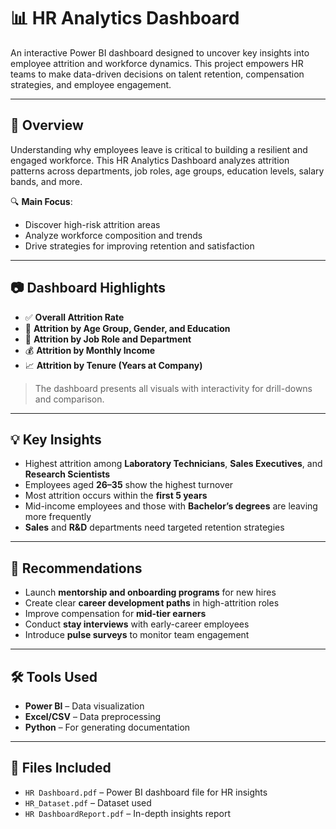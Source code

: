 # 📊 HR Analytics Dashboard

An interactive Power BI dashboard designed to uncover key insights into employee attrition and workforce dynamics. This project empowers HR teams to make data-driven decisions on talent retention, compensation strategies, and employee engagement.

---

## 📌 Overview

Understanding why employees leave is critical to building a resilient and engaged workforce. This HR Analytics Dashboard analyzes attrition patterns across departments, job roles, age groups, education levels, salary bands, and more.

🔍 **Main Focus**:
- Discover high-risk attrition areas  
- Analyze workforce composition and trends  
- Drive strategies for improving retention and satisfaction  

---

## 📷 Dashboard Highlights

- ✅ **Overall Attrition Rate**  
- 👥 **Attrition by Age Group, Gender, and Education**  
- 💼 **Attrition by Job Role and Department**  
- 💰 **Attrition by Monthly Income**  
- 📈 **Attrition by Tenure (Years at Company)**  

> The dashboard presents all visuals with interactivity for drill-downs and comparison.

---

## 💡 Key Insights

- Highest attrition among **Laboratory Technicians**, **Sales Executives**, and **Research Scientists**  
- Employees aged **26–35** show the highest turnover  
- Most attrition occurs within the **first 5 years**  
- Mid-income employees and those with **Bachelor’s degrees** are leaving more frequently  
- **Sales** and **R&D** departments need targeted retention strategies  

---

## 🧠 Recommendations

- Launch **mentorship and onboarding programs** for new hires  
- Create clear **career development paths** in high-attrition roles  
- Improve compensation for **mid-tier earners**  
- Conduct **stay interviews** with early-career employees  
- Introduce **pulse surveys** to monitor team engagement  

---

## 🛠️ Tools Used

- **Power BI** – Data visualization  
- **Excel/CSV** – Data preprocessing  
- **Python** – For generating documentation

---

## 📁 Files Included

- `HR Dashboard.pdf` – Power BI dashboard file for HR insights
- `HR_Dataset.pdf` – Dataset used
- `HR DashboardReport.pdf` – In-depth insights report
